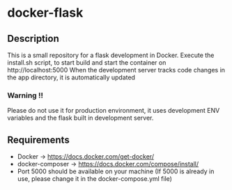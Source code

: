 # docker-flask

## Description
This is a small repository for a flask development in Docker. Execute the install.sh script, to start build and start the container on http://localhost:5000
When the development server tracks code changes in the app directory, it is automatically updated

### Warning !!
Please do not use it for production environment, it uses development ENV variables and the flask built in development server.

## Requirements

- Docker -> https://docs.docker.com/get-docker/
- docker-composer -> https://docs.docker.com/compose/install/
- Port 5000 should be available on your machine (If 5000 is already in use, please change it in the docker-compose.yml file)

